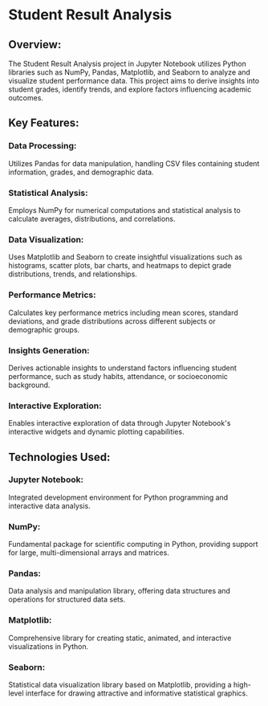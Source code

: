 # Student Result Analysis

## Overview:
The Student Result Analysis project in Jupyter Notebook utilizes Python libraries such as NumPy, Pandas, Matplotlib, and Seaborn to analyze and visualize student performance data. This project aims to derive insights into student grades, identify trends, and explore factors influencing academic outcomes.

## Key Features:

### Data Processing: 
Utilizes Pandas for data manipulation, handling CSV files containing student information, grades, and demographic data.

### Statistical Analysis: 
Employs NumPy for numerical computations and statistical analysis to calculate averages, distributions, and correlations.

### Data Visualization: 
Uses Matplotlib and Seaborn to create insightful visualizations such as histograms, scatter plots, bar charts, and heatmaps to depict grade distributions, trends, and relationships.

### Performance Metrics: 
Calculates key performance metrics including mean scores, standard deviations, and grade distributions across different subjects or demographic groups.

### Insights Generation: 
Derives actionable insights to understand factors influencing student performance, such as study habits, attendance, or socioeconomic background.

### Interactive Exploration: 
Enables interactive exploration of data through Jupyter Notebook's interactive widgets and dynamic plotting capabilities.

## Technologies Used:

### Jupyter Notebook: 
Integrated development environment for Python programming and interactive data analysis.

### NumPy: 
Fundamental package for scientific computing in Python, providing support for large, multi-dimensional arrays and matrices.

### Pandas: 
Data analysis and manipulation library, offering data structures and operations for structured data sets.

### Matplotlib: 
Comprehensive library for creating static, animated, and interactive visualizations in Python.

### Seaborn: 
Statistical data visualization library based on Matplotlib, providing a high-level interface for drawing attractive and informative statistical graphics.
